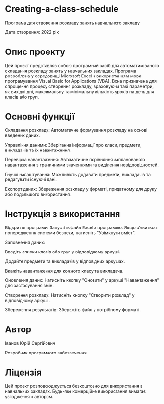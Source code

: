 # Creating-a-class-schedule
Програма для створення розкладу занять навчального закладу

Дата створення: 2022 рік

# Опис проекту

Цей проект представляє собою програмний засіб для автоматизованого складання розкладу занять у навчальних закладах. Програма розроблена у середовищі Microsoft Excel з використанням мови програмування Visual Basic for Applications (VBA). Вона призначена для спрощення процесу створення розкладу, враховуючи такі параметри, як вихідні дні, максимальну та мінімальну кількість уроків на день для класів або груп.

# Основні функції

Складання розкладу: Автоматичне формування розкладу на основі введених даних.

Управління даними: Зберігання інформації про класи, предмети, викладачів та їх навантаження.

Перевірка навантаження: Автоматичне порівняння запланованого навантаження з граничними значеннями та виділення невідповідностей.

Гнучкі налаштування: Можливість додавати предмети, викладачів та редагувати існуючі дані.

Експорт даних: Збереження розкладу у форматі, придатному для друку або подальшого використання.

# Інструкція з використання

Відкриття програми: Запустіть файл Excel з програмою. Якщо з'явиться попередження системи безпеки, натисніть "Увімкнути вміст".

Заповнення даних:

Введіть списки класів або груп у відповідному аркуші.

Додайте предмети та викладачів у відповідних аркушах.

Вкажіть навантаження для кожного класу та викладача.

Оновлення даних: Натисніть кнопку "Оновити" у аркуші "Навантаження" для застосування змін.

Створення розкладу: Натисніть кнопку "Створити розклад" у відповідному аркуші.

Збереження результатів: Збережіть файл у потрібному форматі.

# Автор

Іванов Юрій Сергійович

Розробник програмного забезпечення

# Ліцензія

Цей проект розповсюджується безкоштовно для використання в навчальних закладах. Будь-яке комерційне використання вимагає узгодження з автором.
